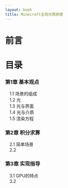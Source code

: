 ```yaml
---
layout: book
title: Minecraft全局光照原理
---
```


# 前言
# 目录
### 第1章 基本观点
&emsp;1.1 场景的组成<br>
&emsp;1.2 光<br>
&emsp;1.3 光与界面<br>
&emsp;1.4 光与介质<br>
&emsp;1.5 渲染方程
### 第2章 积分求算
&emsp;2.1 简单场景<br>
&emsp;2.2 
### 第3章 实现指导
&emsp;3.1 GPU的特点<br>
&emsp;3.2 
